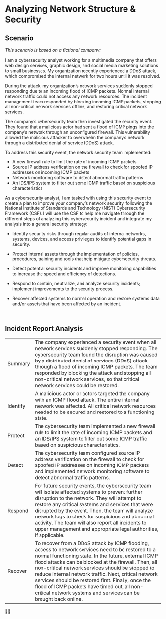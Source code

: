 <h1> Analyzing Network Structure & Security</h1>

 
<h2>Scenario</h2>
<i>This scenario is based on a fictional company:</i>
<br>
<br>
I am a cybersecurity analyst working for a multimedia company that offers web design services, graphic design, and social media marketing solutions to small businesses. My organization recently experienced a DDoS attack, which compromised the internal network for two hours until it was resolved.

During the attack, my organization’s network services suddenly stopped responding due to an incoming flood of ICMP packets. Normal internal network traffic could not access any network resources. The incident management team responded by blocking incoming ICMP packets, stopping all non-critical network services offline, and restoring critical network services. 

The company’s cybersecurity team then investigated the security event. They found that a malicious actor had sent a flood of ICMP pings into the company’s network through an unconfigured firewall. This vulnerability allowed the malicious attacker to overwhelm the company’s network through a distributed denial of service (DDoS) attack. 

To address this security event, the network security team implemented: 

* A new firewall rule to limit the rate of incoming ICMP packets
* Source IP address verification on the firewall to check for spoofed IP addresses on incoming ICMP packets
* Network monitoring software to detect abnormal traffic patterns
* An IDS/IPS system to filter out some ICMP traffic based on suspicious characteristics

As a cybersecurity analyst, I am tasked with using this security event to create a plan to improve your company’s network security, following the National Institute of Standards and Technology (NIST) Cybersecurity Framework (CSF). I will use the CSF to help me navigate through the different steps of analyzing this cybersecurity incident and integrate my analysis into a general security strategy:

* Identify security risks through regular audits of internal networks, systems, devices, and access privileges to identify potential gaps in security. 

* Protect internal assets through the implementation of policies, procedures, training and tools that help mitigate cybersecurity threats. 

* Detect potential security incidents and improve monitoring capabilities to increase the speed and efficiency of detections. 

* Respond to contain, neutralize, and analyze security incidents; implement improvements to the security process. 

* Recover affected systems to normal operation and restore systems data and/or assets that have been affected by an incident. 

<br />


<h2>Incident Report Analysis</h2>

 <table id='simple_table' >
<tr>
	<td>Summary</td>
	<td> The company experienced a security event when all network services suddenly
stopped responding. The cybersecurity team found the disruption was caused
by a distributed denial of services (DDoS) attack through a flood of incoming
ICMP packets. The team responded by blocking the attack and stopping all
non-critical network services, so that critical network services could be
restored.
</td>
</tr>
<tr>
	<td>Identify</td>
	<td>A malicious actor or actors targeted the company with an ICMP flood attack. The entire internal network was affected. All critical network resources needed to be secured and restored to a functioning state.</td>
</tr>
<tr>
	<td>Protect</td>
	<td>The cybersecurity team implemented a new firewall rule to limit the rate of incoming ICMP packets and an IDS/IPS system to filter out some ICMP traffic based on suspicious characteristics.</td>
</tr>
<tr>
	<td>Detect</td>
	<td>The cybersecurity team configured source IP address verification on the firewall to check for spoofed IP addresses on incoming ICMP packets and implemented network monitoring software to detect abnormal traffic patterns. </td>
</tr>
<tr>
	<td>Respond</td>
	<td>For future security events, the cybersecurity team will isolate affected systems to prevent further disruption to the network. They will attempt to restore any critical systems and services that were disrupted by the event. Then, the team will analyze network logs to check for suspicious and abnormal activity. The team will also report all incidents to upper management and appropriate legal authorities, if applicable.</td>
</tr>
<tr>
	<td>Recover</td>
	<td>To recover from a DDoS attack by ICMP flooding, access to network services need to be restored to a normal functioning state. In the future, external ICMP flood attacks can be blocked at the firewall. Then, all non-critical network services should be stopped to reduce internal network traffic. Next, critical network services should be restored first. Finally, once the flood of ICMP packets have timed out, all non-critical network systems and services can be brought back online.</td>
</tr>
</table>✌🏾
